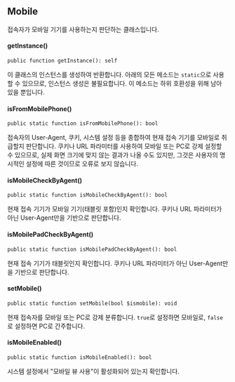 Mobile
------

접속자가 모바일 기기를 사용하는지 판단하는 클래스입니다.

#### getInstance()

```
public function getInstance(): self
```

이 클래스의 인스턴스를 생성하여 반환합니다.
아래의 모든 메소드는 `static`으로 사용할 수 있으므로, 인스턴스 생성은 불필요합니다.
이 메소드는 하위 호환성을 위해 남아 있을 뿐입니다.

#### isFromMobilePhone()

```
public static function isFromMobilePhone(): bool
```

접속자의 User-Agent, 쿠키, 시스템 설정 등을 종합하여 현재 접속 기기를 모바일로 취급할지 판단합니다.
쿠키나 URL 파라미터를 사용하여 모바일 또는 PC로 강제 설정할 수 있으므로,
실제 화면 크기에 맞지 않는 결과가 나올 수도 있지만,
그것은 사용자의 명시적인 설정에 따른 것이므로 오류로 보지 않습니다.

#### isMobileCheckByAgent()

```
public static function isMobileCheckByAgent(): bool
```

현재 접속 기기가 모바일 기기(태블릿 포함)인지 확인합니다.
쿠키나 URL 파라미터가 아닌 User-Agent만을 기반으로 판단합니다.

#### isMobilePadCheckByAgent()

```
public static function isMobilePadCheckByAgent(): bool
```

현재 접속 기기가 태블릿인지 확인합니다.
쿠키나 URL 파라미터가 아닌 User-Agent만을 기반으로 판단합니다.

#### setMobile()

```
public static function setMobile(bool $ismobile): void
```

현재 접속자를 모바일 또는 PC로 강제 분류합니다.
`true`로 설정하면 모바일로, `false`로 설정하면 PC로 간주합니다.

#### isMobileEnabled()

```
public static function isMobileEnabled(): bool
```

시스템 설정에서 "모바일 뷰 사용"이 활성화되어 있는지 확인합니다.
